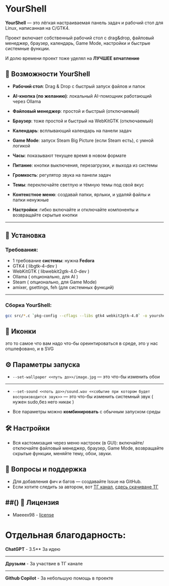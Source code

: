 
# YourShell

**YourShell** — это лёгкая настраиваемая панель задач и рабочий стол для Linux, написанная на C/GTK4.  

Проект включает собственный рабочий стол с drag&drop, файловый менеджер, браузер, календарь, Game Mode, настройки и быстрые системные функции. 

И долю времени проект тоже уделял на **ЛУЧШЕЕ впчатление**

## **🚀** Возможности YourShell

- **Рабочий стол**: Drag & Drop с быстрый запуск файлов и папок
  
- **AI-кнопка (по желанию)**: локальный AI-помощник работающий через Ollama
  
- **Файловый менеджер**: простой и быстрый (отключаемый)
  
- **Браузер**: тоже простой и быстрый на WebKitGTK (отключаемый)
  
- **Календарь**: всплывающий календарь на панели задач
  
- **Game Mode**: запуск Steam Big Picture (если Steam есть), с умной логикой
  
- **Часы**: показывают текущее время в новом формате
  
- **Питание**: кнопки выключения, перезагрузки, и выхода из системы
  
- **Громкость**: регулятор звука на панели задач
  
- **Темы**: переключайте светлую и тёмную темы под свой вкус
  
- **Контекстное меню**: создавай папки, ярлыки, и удаляй файлы и папки ненужные
 
- **Настройки**: гибко включайте и отключайте компоненты и возвращайте скрытые кнопки
  
 ---

## 🔧 Установка

### Требования:
- 1 требование **системы**: нужна **Fedora**
- GTK4 ( libgtk-4-dev )
- WebKitGTK ( libwebkit2gtk-4.0-dev )
- Ollama ( опционально, для AI )
- Steam ( опционально, для Game Mode) 
- amixer, gsettings, feh (для системных функций)

---

### Сборка YourShell:

```sh
gcc src/*.c `pkg-config --cflags --libs gtk4 webkit2gtk-4.0` -o yourshell
```

## 🎨 Иконки
это то самое что вам надо что-бы ореинтироваться в среде, это у нас отшлефовано, и в SVG

## ⚙️ Параметры запуска
- `--set-wallpaper <<путь до>>/image.jpg` —  это что-бы изменить обои
---
- `--set-sound <<поть до>>/sound.wav <<событие при котором будет воспроизводится звук>>` — это что-бы изменить системный звук ( нужен sudo,без него никак )

- Все параметры можно **комбинировать** с обычным запуском среды 

## 🛠️ Настройки

- Вся кастомизация через меню настроек (в GUI): включайте/отключайте файловый менеджер, браузер, Game Mode, возвращайте скрытые функции, меняйте тему, обои, звуки.

## 💬 Вопросы и поддержка

- Для добавления фич и багов — создавайте Issue на GitHub.
- Если хотите следить за автором, вот [ТГ канал](https://t.me/+1eRvZtcNhOJkNjJi), [сдесь скачиване ТГ](https://telegram.org)

##() 📝 Лицензия
---
- Maeeex98 - [license](https://github.com/Maeeex98/Cairo-Shell-For-Linux/blob/main/LICENSE)

# Отдельная **благодарность**:

**ChatGPT** - 3.5** За идею

---

**Друзьям** - За участвие в ТГ канале

---

**Github Copilot** - За небольшую помощь в проекте
